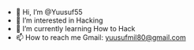 - 👋 Hi, I’m @Yuusuf55
- 👀 I’m interested in Hacking
- 🌱 I’m currently learning How to  Hack
- 📫 How to reach me  Gmail: yuusufmil80@gmail.com 

<!---
Yuusuf55/Yuusuf55 is a ✨ special ✨ repository because its `README.md` (this file) appears on your GitHub profile.
You can click the Preview link to take a look at your changes.
--->
